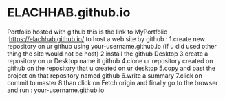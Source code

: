 # ELACHHAB.github.io
Portfolio hosted with github
this is the link to MyPortfolio  :https://elachhab.github.io/
to host a web site by github :
1.create  new repository on ur github using your-username.github.io (if u did used other thing the site would not be host)
2.install the github Desktop
3.create a repository on ur Desktop name it github
4.clone ur repository created on github on the repository that u created on ur desktop
5.copy and past the project on that repository named github
6.write a summary
7.click on commit to master 
8.than click on Fetch origin
and finally go to the browser and run : your-username.github.io
